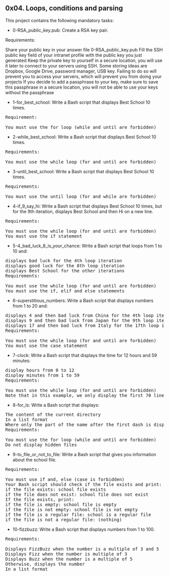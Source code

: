 ## 0x04. Loops, conditions and parsing

This project contains the following mandatory tasks:

* 0-RSA_public_key.pub: Create a RSA key pair.
</pre>
Requirements:

Share your public key in your answer file 0-RSA_public_key.pub
Fill the SSH public key field of your intranet profile with the public key you just generated
Keep the private key to yourself in a secure location, you will use it later to connect to your servers using SSH. Some storing ideas are Dropbox, Google Drive, password manager, USB key. Failing to do so will prevent you to access your servers, which will prevent you from doing your projects
If you decide to add a passphrase to your key, make sure to save this passphrase in a secure location, you will not be able to use your keys without the passphrase
</pre>

* 1-for_best_school: Write a Bash script that displays Best School 10 times.
<pre>
Requirement:

You must use the for loop (while and until are forbidden)
</pre>

* 2-while_best_school: Write a Bash script that displays Best School 10 times.
<pre>
Requirements:

You must use the while loop (for and until are forbidden)
</pre>

* 3-until_best_school: Write a Bash script that displays Best School 10 times.
<pre>
Requirements:

You must use the until loop (for and while are forbidden)
</pre>

* 4-if_9_say_hi: Write a Bash script that displays Best School 10 times, but for the 9th iteration, displays Best School and then Hi on a new line.
<pre>
Requirements:

You must use the while loop (for and until are forbidden)
You must use the if statement
</pre>

* 5-4_bad_luck_8_is_your_chance: Write a Bash script that loops from 1 to 10 and:
<pre>
displays bad luck for the 4th loop iteration
displays good luck for the 8th loop iteration
displays Best School for the other iterations
Requirements:

You must use the while loop (for and until are forbidden)
You must use the if, elif and else statements
</pre>

* 6-superstitious_numbers: Write a Bash script that displays numbers from 1 to 20 and:
<pre>
displays 4 and then bad luck from China for the 4th loop iteration
displays 9 and then bad luck from Japan for the 9th loop iteration
displays 17 and then bad luck from Italy for the 17th loop iteration
Requirements:

You must use the while loop (for and until are forbidden)
You must use the case statement
</pre>

* 7-clock: Write a Bash script that displays the time for 12 hours and 59 minutes:
<pre>
display hours from 0 to 12
display minutes from 1 to 59
Requirements:

You must use the while loop (for and until are forbidden)
Note that in this example, we only display the first 70 lines using the head command.
</pre>

* 8-for_ls: Write a Bash script that displays:
<pre>
The content of the current directory
In a list format
Where only the part of the name after the first dash is displayed (refer to the example)
Requirements:

You must use the for loop (while and until are forbidden)
Do not display hidden files
</pre>

* 9-to_file_or_not_to_file: Write a Bash script that gives you information about the school file.
<pre>
Requirements:

You must use if and, else (case is forbidden)
Your Bash script should check if the file exists and print:
if the file exists: school file exists
if the file does not exist: school file does not exist
If the file exists, print:
if the file is empty: school file is empty
if the file is not empty: school file is not empty
if the file is a regular file: school is a regular file
if the file is not a regular file: (nothing)
</pre>

* 10-fizzbuzz: Write a Bash script that displays numbers from 1 to 100.
<pre>
Requirements:

Displays FizzBuzz when the number is a multiple of 3 and 5
Displays Fizz when the number is multiple of 3
Displays Buzz when the number is a multiple of 5
Otherwise, displays the number
In a list format
</pre>
